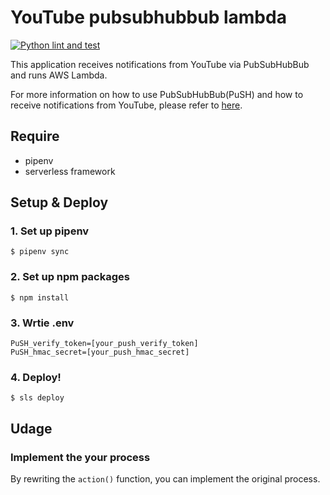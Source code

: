 # YouTube pubsubhubbub lambda
[![Python lint and test](https://github.com/meihei3/youtube-pubsubhubbub-lambda/actions/workflows/python-lint-and-test.yml/badge.svg)](https://github.com/meihei3/youtube-pubsubhubbub-lambda/actions/workflows/python-lint-and-test.yml)

This application receives notifications from YouTube via PubSubHubBub and runs AWS Lambda.

For more information on how to use PubSubHubBub(PuSH) and how to receive notifications from YouTube, please refer to [here](https://developers.google.com/youtube/v3/guides/push_notifications).

## Require
- pipenv
- serverless framework

## Setup & Deploy

### 1. Set up pipenv

```
$ pipenv sync
```

### 2. Set up npm packages

```
$ npm install
```

### 3. Wrtie .env

```
PuSH_verify_token=[your_push_verify_token]
PuSH_hmac_secret=[your_push_hmac_secret]
```

### 4. Deploy!

```
$ sls deploy
```

## Udage

### Implement the your process

By rewriting the `action()` function, you can implement the original process.
